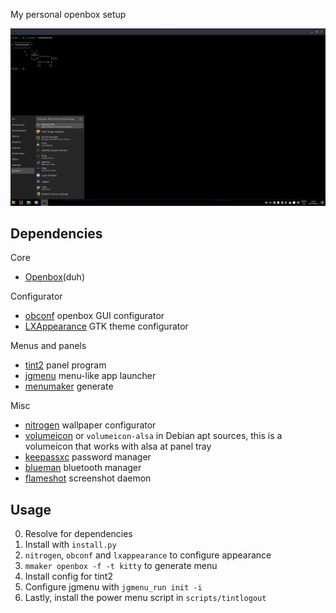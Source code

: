 My personal openbox setup

![](screenshot.png)

## Dependencies
Core
- [Openbox](http://openbox.org/wiki/Main_Page)(duh)

Configurator
- [obconf](http://openbox.org/wiki/ObConf:About) openbox GUI configurator
- [LXAppearance](https://wiki.lxde.org/en/LXAppearance) GTK theme configurator

Menus and panels
- [tint2](https://gitlab.com/o9000/tint2) panel program
- [jgmenu](https://github.com/johanmalm/jgmenu) menu-like app launcher
- [menumaker](http://menumaker.sourceforge.net/) generate

Misc
- [nitrogen](https://github.com/l3ib/nitrogen) wallpaper configurator
- [volumeicon](https://github.com/Maato/volumeicon) or `volumeicon-alsa` in Debian apt sources, this is a volumeicon that works with alsa at panel tray
- [keepassxc](https://keepassxc.org/) password manager
- [blueman](https://github.com/blueman-project/blueman) bluetooth manager
- [flameshot](https://github.com/flameshot-org/flameshot) screenshot daemon

## Usage
0. Resolve for dependencies
1. Install with `install.py`
2. `nitrogen`, `obconf` and `lxappearance` to configure appearance
3. `mmaker openbox -f -t kitty` to generate menu
4. Install config for tint2
5. Configure jgmenu with `jgmenu_run init -i`
5. Lastly, install the power menu script in `scripts/tintlogout`

